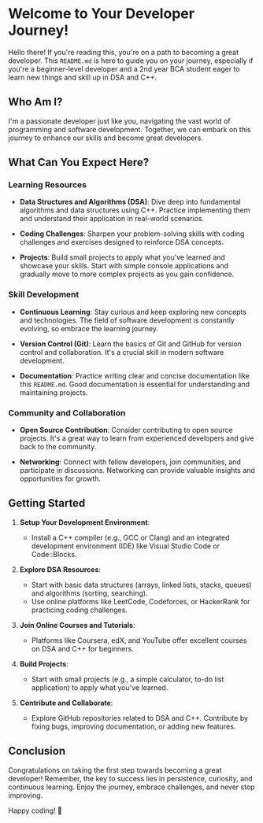 # Welcome to Your Developer Journey!

Hello there! If you're reading this, you're on a path to becoming a great developer. This `README.md` is here to guide you on your journey, especially if you're a beginner-level developer and a 2nd year BCA student eager to learn new things and skill up in DSA and C++.

## Who Am I?

I'm a passionate developer just like you, navigating the vast world of programming and software development. Together, we can embark on this journey to enhance our skills and become great developers.

## What Can You Expect Here?

### Learning Resources

- **Data Structures and Algorithms (DSA)**: Dive deep into fundamental algorithms and data structures using C++. Practice implementing them and understand their application in real-world scenarios.

- **Coding Challenges**: Sharpen your problem-solving skills with coding challenges and exercises designed to reinforce DSA concepts.

- **Projects**: Build small projects to apply what you've learned and showcase your skills. Start with simple console applications and gradually move to more complex projects as you gain confidence.

### Skill Development

- **Continuous Learning**: Stay curious and keep exploring new concepts and technologies. The field of software development is constantly evolving, so embrace the learning journey.

- **Version Control (Git)**: Learn the basics of Git and GitHub for version control and collaboration. It's a crucial skill in modern software development.

- **Documentation**: Practice writing clear and concise documentation like this `README.md`. Good documentation is essential for understanding and maintaining projects.

### Community and Collaboration

- **Open Source Contribution**: Consider contributing to open source projects. It's a great way to learn from experienced developers and give back to the community.

- **Networking**: Connect with fellow developers, join communities, and participate in discussions. Networking can provide valuable insights and opportunities for growth.

## Getting Started

1. **Setup Your Development Environment**:
   - Install a C++ compiler (e.g., GCC or Clang) and an integrated development environment (IDE) like Visual Studio Code or Code::Blocks.
   
2. **Explore DSA Resources**:
   - Start with basic data structures (arrays, linked lists, stacks, queues) and algorithms (sorting, searching).
   - Use online platforms like LeetCode, Codeforces, or HackerRank for practicing coding challenges.

3. **Join Online Courses and Tutorials**:
   - Platforms like Coursera, edX, and YouTube offer excellent courses on DSA and C++ for beginners.

4. **Build Projects**:
   - Start with small projects (e.g., a simple calculator, to-do list application) to apply what you've learned.

5. **Contribute and Collaborate**:
   - Explore GitHub repositories related to DSA and C++. Contribute by fixing bugs, improving documentation, or adding new features.

## Conclusion

Congratulations on taking the first step towards becoming a great developer! Remember, the key to success lies in persistence, curiosity, and continuous learning. Enjoy the journey, embrace challenges, and never stop improving.

Happy coding! 🚀
